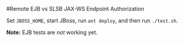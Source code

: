 #Remote EJB vs SLSB JAX-WS Endpoint Authorization

Set `JBOSS_HOME`, start JBoss, run `ant deploy`, and then run `./test.sh`.

**Note:** EJB tests are *not* working yet.

